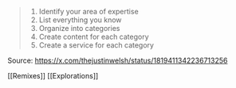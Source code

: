 > 1. Identify your area of expertise
> 2. List everything you know
> 3. Organize into categories
> 4. Create content for each category
> 5. Create a service for each category

Source: https://x.com/thejustinwelsh/status/1819411342236713256

[[Remixes]]
[[Explorations]]
